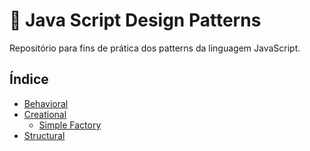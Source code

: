 # 🎯 Java Script Design Patterns

Repositório para fins de prática dos patterns da linguagem JavaScript.

## Índice

- [Behavioral](/Behavioral/behavioral.md)
- [Creational](/Creational/creational.md)
  - [Simple Factory](/Creational/Simple%20Factory/Simple%20Factory.md)
- [Structural](/Structural/structural.md)